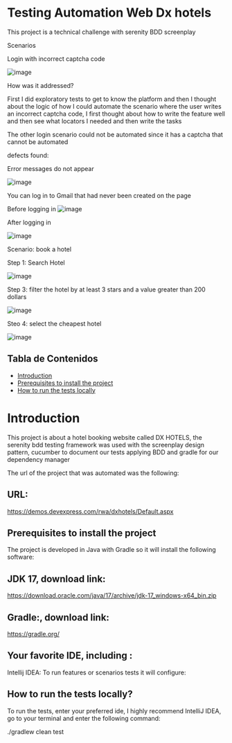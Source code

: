 # Testing Automation Web Dx hotels

This project is a technical challenge with serenity BDD screenplay

Scenarios


Login with incorrect captcha code

![image](https://github.com/user-attachments/assets/2cf09eb9-d32e-4101-81ac-bd3e664a42ee)


How was it addressed?

First I did exploratory tests to get to know the platform and then I thought about the logic of how I could automate the scenario where the user writes an incorrect captcha code, I first thought about how to write the feature well and then see what locators I needed and then write the tasks


The other login scenario could not be automated since it has a captcha that cannot be automated


defects found:

Error messages do not appear

![image](https://github.com/user-attachments/assets/ce7cbd0b-217e-4227-93f2-8354fbb03b46)

You can log in to Gmail that had never been created on the page

Before logging in
![image](https://github.com/user-attachments/assets/8bae75b0-c553-4df9-9049-68dca6fe66ef)

After logging in

![image](https://github.com/user-attachments/assets/7693d2e4-3412-4c98-a1c8-d98e5065b946)



Scenario: book a hotel


Step 1: Search Hotel

![image](https://github.com/user-attachments/assets/955be1c9-f121-4914-ac21-f8b1dc73dbd2)


Step 3: filter the hotel by at least 3 stars and a value greater than 200 dollars

![image](https://github.com/user-attachments/assets/314be3dd-6b2a-4477-80f2-ea1a5898a9a2)

Steo 4: select the cheapest hotel


![image](https://github.com/user-attachments/assets/89498aa6-f4e5-45c0-937b-9cdc73dfb986)



## Tabla de Contenidos
- [Introduction](#Introduction)
- [Prerequisites to install the project](#Prerequisites-to-install-the-project)
- [How to run the tests locally](#How-to-run-the-tests-locally)


# Introduction

This project is about a hotel booking website called DX HOTELS, the serenity bdd testing framework was used with the screenplay design pattern, cucumber to document our tests applying BDD and gradle for our dependency manager

The url of the project that was automated was the following:


## URL:
https://demos.devexpress.com/rwa/dxhotels/Default.aspx

## Prerequisites to install the project


The project is developed in Java with Gradle so it will install the following software:


## JDK 17, download link:


https://download.oracle.com/java/17/archive/jdk-17_windows-x64_bin.zip

## Gradle:, download link:

https://gradle.org/


## Your favorite IDE, including :
Intellij IDEA: To run features or scenarios tests it will configure:


## How to run the tests locally?

To run the tests, enter your preferred ide, I highly recommend IntelliJ IDEA, go to your terminal and enter the following command:

./gradlew clean test





